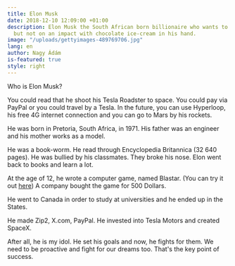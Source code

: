 ```yaml
---
title: Elon Musk
date: 2018-12-10 12:09:00 +01:00
description: Elon Musk the South African born billionaire who wants to die on Mars
  but not on an impact with chocolate ice-cream in his hand.
image: "/uploads/gettyimages-489769706.jpg"
lang: en
author: Nagy Ádám
is-featured: true
style: right
---
```


Who is Elon Musk?

You could read that he shoot his Tesla Roadster to space. You could pay via PayPal or you could travel by a Tesla. In the future, you can use Hyperloop, his free 4G internet connection and you can go to Mars by his rockets.

He was born in Pretoria, South Africa, in 1971. His father was an engineer and his mother works as a model. 

He was a book-worm. He read through Encyclopedia Britannica (32 640 pages). He was bullied by his classmates. They broke his nose. Elon went back to books and learn a lot. 

At the age of 12, he wrote a computer game, named Blastar. (You can try it out [here](https://blastar-1984.appspot.com/)) A company bought the game for 500 Dollars. 

He went to Canada in order to study at universities and he ended up in the States.

He made Zip2, X.com, PayPal. He invested into Tesla Motors and created SpaceX.

After all, he is my idol. He set his goals and now, he fights for them. We need to be proactive and fight for our dreams too. That's the key point of success.

